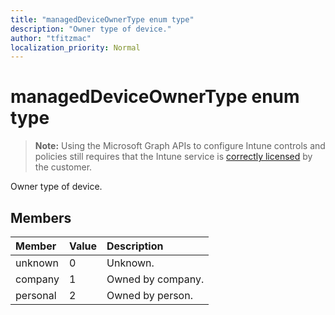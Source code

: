 ```yaml
---
title: "managedDeviceOwnerType enum type"
description: "Owner type of device."
author: "tfitzmac"
localization_priority: Normal
---
```


# managedDeviceOwnerType enum type

> **Note:** Using the Microsoft Graph APIs to configure Intune controls and policies still requires that the Intune service is [correctly licensed](https://go.microsoft.com/fwlink/?linkid=839381) by the customer.

Owner type of device.
## Members
|Member|Value|Description|
|:---|:---|:---|
|unknown|0|Unknown.|
|company|1|Owned by company.|
|personal|2|Owned by person.|




